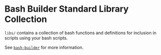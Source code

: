 # Bash Builder Standard Library Collection

`libs/` contains a collection of bash functions and definitions for inclusion in scripts using your bash scripts.

See [`bash-builder`](https://github.com/taikedz/bash-builder) for more information.
